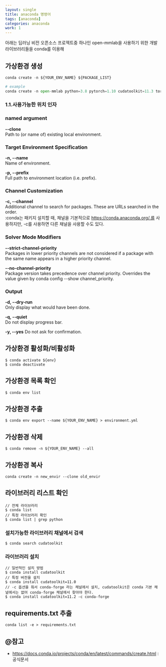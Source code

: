 ```yaml
---
layout: single
title: anaconda 명령어
tags: [anaconda]
categories: anaconda
work: 1
---
```


아래는 딥러닝 비전 오픈소스 프로젝트중 하나인 open-mmlab을 사용하기 위한 개발 라이브러리들을 
conda를 이용해 

## 가상환경 생성
```python
conda create -n ${YOUR_ENV_NAME} ${PACKAGE_LIST}

# example
conda create -n open-mmlab python=3.8 pytorch=1.10 cudatoolkit=11.3 torchvision -c pytorch -y

```

### 1.1.사용가능한 위치 인자    
### named argument  
**--clone**         
Path to (or name of) existing local environment.    

### Target Environment Specification
**-n, --name**      
Name of environment.

**-p, --prefix**        
Full path to environment location (i.e. prefix).

### Channel Customization
**-c, --channel**       
Additional channel to search for packages. These are URLs searched in the order.        
:conda는 패키지 설치할 때, 채널을 기본적으로 https://conda.anaconda.org/.를 사용하지만, -c를 사용하면 다른 채널을 사용할 수도 있다.


### Solver Mode Modifiers
**--strict-channel-priority**   
Packages in lower priority channels are not considered if a package with the same name appears in a higher priority channel.        

**--no-channel-priority**   
Package version takes precedence over channel priority. Overrides the value given by conda config --show channel_priority.

### Output 
**-d, --dry-run**   
Only display what would have been done. 

**-q, --quiet**     
Do not display progress bar.

**-y, --yes**
Do not ask for confirmation.

## 가상환경 활성화/비활성화
```commandline
$ conda activate ${env}
$ conda deactivate
```

## 가상환경 목록 확인
```commandline
$ conda env list
```

## 가상환경 추출
```commandline
$ conda env export --name ${YOUR_ENV_NAME} > environment.yml
```


## 가상환경 삭제
```commandline
$ conda remove -n ${YOUR_ENV_NAME} --all
```

## 가상환경 복사
```commandline
conda create -n new_envir --clone old_envir
```


## 라이브러리 리스트 확인
```commandline
// 전체 라이브러리
$ conda list
// 특정 라이브러리 확인
$ conda list | grep python
```
### 설치가능한 라이브러리 채널에서 검색
```commandline
$ conda search cudatoolkit
```

### 라이브러리 설치

```commandline
// 일반적인 설치 방법
$ conda install cudatoolkit
// 특정 버전을 설치 
$ conda install cudatoolkit=11.0
// -c 옵션을 줘서 conda-forge 라는 채널에서 설치, cudatoolkit은 conda 기본 채널에서는 없어 conda-forge 채널에서 찾아야 한다.
$ conda install cudatoolkit=11.2 -c conda-forge
```

## requirements.txt 추출
````commandline
conda list -e > requirements.txt
````

## @참고
- https://docs.conda.io/projects/conda/en/latest/commands/create.html : 공식문서